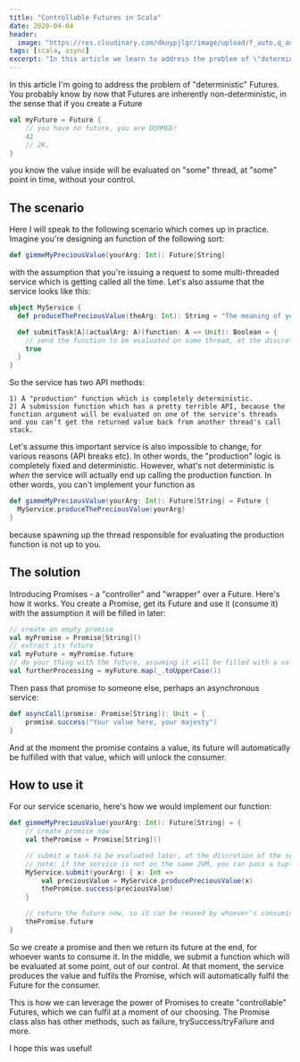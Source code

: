 ```yaml
---
title: "Controllable Futures in Scala"
date: 2020-04-04
header:
  image: "https://res.cloudinary.com/dkoypjlgr/image/upload/f_auto,q_auto:good,c_auto,w_1200,h_300,g_auto,fl_progressive/v1715952116/blog_cover_large_phe6ch.jpg"
tags: [scala, async]
excerpt: "In this article we learn to address the problem of \"deterministic\" Futures in Scala, using Promises."
---
```

In this article I'm going to address the problem of "deterministic" Futures. You probably know by now that Futures are inherently non-deterministic, in the sense that if you create a Future

```scala
val myFuture = Future {
    // you have no future, you are DOOMED!
    42
    // JK.
}
```

you know the value inside will be evaluated on "some" thread, at "some" point in time, without your control.

## The scenario

Here I will speak to the following scenario which comes up in practice. Imagine you're designing an function of the following sort:

```scala
def gimmeMyPreciousValue(yourArg: Int): Future[String]
```

with the assumption that you're issuing a request to some multi-threaded service which is getting called all the time. Let's also assume that the service looks like this:

```scala
object MyService {
  def produceThePreciousValue(theArg: Int): String = "The meaning of your life is " + (theArg / 42)

  def submitTask[A](actualArg: A)(function: A => Unit): Boolean = {
    // send the function to be evaluated on some thread, at the discretion of the scheduling logic
    true
  }
}
```

So the service has two API methods:

    1) A "production" function which is completely deterministic.
    2) A submission function which has a pretty terrible API, because the function argument will be evaluated on one of the service's threads and you can't get the returned value back from another thread's call stack.

Let's assume this important service is also impossible to change, for various reasons (API breaks etc). In other words, the "production" logic is completely fixed and deterministic. However, what's not deterministic is _when_ the service will actually end up calling the production function. In other words, you can't implement your function as

```scala
def gimmeMyPreciousValue(yourArg: Int): Future[String] = Future {
  MyService.produceThePreciousValue(yourArg)
}
```

because spawning up the thread responsible for evaluating the production function is not up to you.

## The solution

Introducing Promises - a "controller" and "wrapper" over a Future. Here's how it works. You create a Promise, get its Future and use it (consume it) with the assumption it will be filled in later:

```scala
// create an empty promise
val myPromise = Promise[String]()
// extract its future
val myFuture = myPromise.future
// do your thing with the future, assuming it will be filled with a value at some point
val furtherProcessing = myFuture.map(_.toUpperCase())
```

Then pass that promise to someone else, perhaps an asynchronous service:

```scala
def asyncCall(promise: Promise[String]): Unit = {
    promise.success("Your value here, your majesty")
}
```

And at the moment the promise contains a value, its future will automatically be fulfilled with that value, which will unlock the consumer.

## How to use it

For our service scenario, here's how we would implement our function:

```scala
def gimmeMyPreciousValue(yourArg: Int): Future[String] = {
    // create promise now
    val thePromise = Promise[String]()

    // submit a task to be evaluated later, at the discretion of the service
    // note: if the service is not on the same JVM, you can pass a tuple with the arg and the promise so the service has access to both
    MyService.submit(yourArg) { x: Int =>
        val preciousValue = MyService.producePreciousValue(x)
        thePromise.success(preciousValue)
    }

    // return the future now, so it can be reused by whoever's consuming it
    thePromise.future
}
```

So we create a promise and then we return its future at the end, for whoever wants to consume it. In the middle, we submit a function which will be evaluated at some point, out of our control. At that moment, the service produces the value and fulfils the Promise, which will automatically fulfil the Future for the consumer.

This is how we can leverage the power of Promises to create "controllable" Futures, which we can fulfil at a moment of our choosing. The Promise class also has other methods, such as failure, trySuccess/tryFailure and more.

I hope this was useful!
